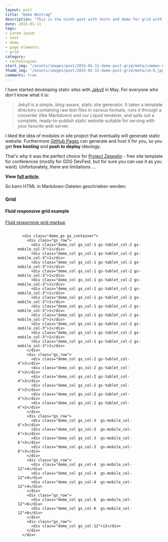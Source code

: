 ```yaml
---
layout: post
title: "Demo Beitrag"
description: "This is the ninth post with tests and demo for grid with code snippets and explanations"
date: 2015-01-11
tags:
- Lorem ipsum
- test
- demo
- page elements
- grid
category:
- technologies
start_img: "/assets/images/post/2015-01-11-demo-post-grid/meta/common-8.jpg"
thumb_img: "/assets/images/post/2015-01-11-demo-post-grid/meta/cm-8.jpg"
comments: true
---
```


I have started developing static sites with [Jekyll](http://jekyllrb.com/) in May. For everyone who don't know what it is:

> Jekyll is a simple, blog-aware, static site generator. It takes a template directory containing raw text files in various formats, runs it through a converter (like Markdown) and our Liquid renderer, and spits out a complete, ready-to-publish static website suitable for serving with your favorite web server.

I liked the idea of modules in site project that eventually will generate static website. Furthermore [GitHub Pages](https://help.github.com/articles/using-jekyll-with-pages/) can generate and host it for you, so you get **free hosting** and **push to deploy** ideology.

<!--break-->

That's why it was the perfect choice for [Project Zeppelin](https://github.com/gdg-x/zeppelin) - free site template for conferences (mostly for GDG DevFest, but for sure you can use it as you want). Unfortunately, there are limitations ...

**View [full article](http://o.zasadnyy.com/blog/optimized-jekyll-site-with-grunt/).**

So kann HTML in Markdown-Dateien geschrieben werden:

<h3 class="typo typo_serif typo_center">Grid</h3>
<h4 class="typo typo_condensed typo_center">Fluid responsive grid example</h4>
<div class="block block_center block_center-extra block_spoiler js-spoiler">
  <a href="#" class="js-panel">Fluid responsive grid markup</a>
  <figure class="code code_center">
    <pre><code class="language-markup">
  &lt;div class=&quot;demo_gs gs_container&quot;&gt;
    &lt;div class=&quot;gs_row&quot;&gt;
      &lt;div class=&quot;demo_col gs_col-1 gs-tablet_col-2 gs-mobile_col-3&quot;&gt;1&lt;/div&gt;
      &lt;div class=&quot;demo_col gs_col-1 gs-tablet_col-2 gs-mobile_col-3&quot;&gt;1&lt;/div&gt;
      &lt;div class=&quot;demo_col gs_col-1 gs-tablet_col-2 gs-mobile_col-3&quot;&gt;1&lt;/div&gt;
      &lt;div class=&quot;demo_col gs_col-1 gs-tablet_col-2 gs-mobile_col-3&quot;&gt;1&lt;/div&gt;
      &lt;div class=&quot;demo_col gs_col-1 gs-tablet_col-2 gs-mobile_col-3&quot;&gt;1&lt;/div&gt;
      &lt;div class=&quot;demo_col gs_col-1 gs-tablet_col-2 gs-mobile_col-3&quot;&gt;1&lt;/div&gt;
      &lt;div class=&quot;demo_col gs_col-1 gs-tablet_col-2 gs-mobile_col-3&quot;&gt;1&lt;/div&gt;
      &lt;div class=&quot;demo_col gs_col-1 gs-tablet_col-2 gs-mobile_col-3&quot;&gt;1&lt;/div&gt;
      &lt;div class=&quot;demo_col gs_col-1 gs-tablet_col-2 gs-mobile_col-3&quot;&gt;1&lt;/div&gt;
      &lt;div class=&quot;demo_col gs_col-1 gs-tablet_col-2 gs-mobile_col-3&quot;&gt;1&lt;/div&gt;
      &lt;div class=&quot;demo_col gs_col-1 gs-tablet_col-2 gs-mobile_col-3&quot;&gt;1&lt;/div&gt;
      &lt;div class=&quot;demo_col gs_col-1 gs-tablet_col-2 gs-mobile_col-3&quot;&gt;1&lt;/div&gt;
    &lt;/div&gt;
    &lt;div class=&quot;gs_row&quot;&gt;
      &lt;div class=&quot;demo_col gs_col-2 gs-tablet_col-4&quot;&gt;2&lt;/div&gt;
      &lt;div class=&quot;demo_col gs_col-2 gs-tablet_col-4&quot;&gt;2&lt;/div&gt;
      &lt;div class=&quot;demo_col gs_col-2 gs-tablet_col-4&quot;&gt;2&lt;/div&gt;
      &lt;div class=&quot;demo_col gs_col-2 gs-tablet_col-4&quot;&gt;2&lt;/div&gt;
      &lt;div class=&quot;demo_col gs_col-2 gs-tablet_col-4&quot;&gt;2&lt;/div&gt;
      &lt;div class=&quot;demo_col gs_col-2 gs-tablet_col-4&quot;&gt;2&lt;/div&gt;
    &lt;/div&gt;
    &lt;div class=&quot;gs_row&quot;&gt;
      &lt;div class=&quot;demo_col gs_col-3  gs-mobile_col-6&quot;&gt;3&lt;/div&gt;
      &lt;div class=&quot;demo_col gs_col-3  gs-mobile_col-6&quot;&gt;3&lt;/div&gt;
      &lt;div class=&quot;demo_col gs_col-3  gs-mobile_col-6&quot;&gt;3&lt;/div&gt;
      &lt;div class=&quot;demo_col gs_col-3  gs-mobile_col-6&quot;&gt;3&lt;/div&gt;
    &lt;/div&gt;
    &lt;div class=&quot;gs_row&quot;&gt;
      &lt;div class=&quot;demo_col gs_col-4  gs-mobile_col-12&quot;&gt;4&lt;/div&gt;
      &lt;div class=&quot;demo_col gs_col-4  gs-mobile_col-12&quot;&gt;4&lt;/div&gt;
      &lt;div class=&quot;demo_col gs_col-4  gs-mobile_col-12&quot;&gt;4&lt;/div&gt;
    &lt;/div&gt;
    &lt;div class=&quot;gs_row&quot;&gt;
      &lt;div class=&quot;demo_col gs_col-6  gs-mobile_col-12&quot;&gt;6&lt;/div&gt;
      &lt;div class=&quot;demo_col gs_col-6  gs-mobile_col-12&quot;&gt;6&lt;/div&gt;
    &lt;/div&gt;
    &lt;div class=&quot;gs_row&quot;&gt;
      &lt;div class=&quot;demo_col gs_col-12&quot;&gt;12&lt;/div&gt;
    &lt;/div&gt;
  &lt;/div&gt;
    </code></pre>
  </figure>
</div>
